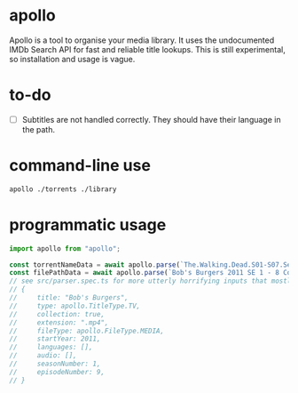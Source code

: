 # apollo

Apollo is a tool to organise your media library. It uses the undocumented IMDb Search API for fast and reliable title lookups.
This is still experimental, so installation and usage is vague.

# to-do

- [ ] Subtitles are not handled correctly. They should have their language in the path.

# command-line use

```bash
apollo ./torrents ./library
```

# programmatic usage

```ts
import apollo from "apollo";

const torrentNameData = await apollo.parse(`The.Walking.Dead.S01-S07.Season.1-7.1080p.10bit.BluRay.5.1.x265.HEVC`);
const filePathData = await apollo.parse(`Bob's Burgers 2011 SE 1 - 8 Complete/SE1/09 Spaghetti Western and Meatballs.mp4`);
// see src/parser.spec.ts for more utterly horrifying inputs that mostly work.
// {
//     title: "Bob's Burgers",
//     type: apollo.TitleType.TV,
//     collection: true,
//     extension: ".mp4",
//     fileType: apollo.FileType.MEDIA,
//     startYear: 2011,
//     languages: [],
//     audio: [],
//     seasonNumber: 1,
//     episodeNumber: 9,
// }
```
